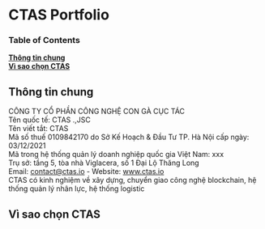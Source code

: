 # CTAS Portfolio
### Table of Contents
**[Thông tin chung](#thông-tin-chung)**<br>
**[Vì sao chọn CTAS](#vi-sao-chon-ctas)**<br>


## Thông tin chung
CÔNG TY CỔ PHẦN CÔNG NGHỆ CON GÀ CỤC TÁC  
Tên quốc tế: CTAS .,JSC  
Tên viết tắt: CTAS  
Mã số thuế  0109842170 do Sở Kế Hoạch & Đầu Tư TP. Hà Nội cấp ngày: 03/12/2021  
Mã trong hệ thống quản lý doanh nghiệp quốc gia Việt Nam: xxx  
Trụ sở: tầng 5, tòa nhà Viglacera, số 1 Đại Lộ Thăng Long  
Email: contact@ctas.io - Website: www.ctas.io  
CTAS có kinh nghiệm về xây dựng, chuyển giao công nghệ blockchain, hệ thống quản lý nhân lực, hệ thống logistic  


## Vì sao chọn CTAS
